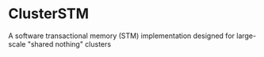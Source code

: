 ClusterSTM
==========

A software transactional memory (STM) implementation designed for large-scale "shared nothing" clusters